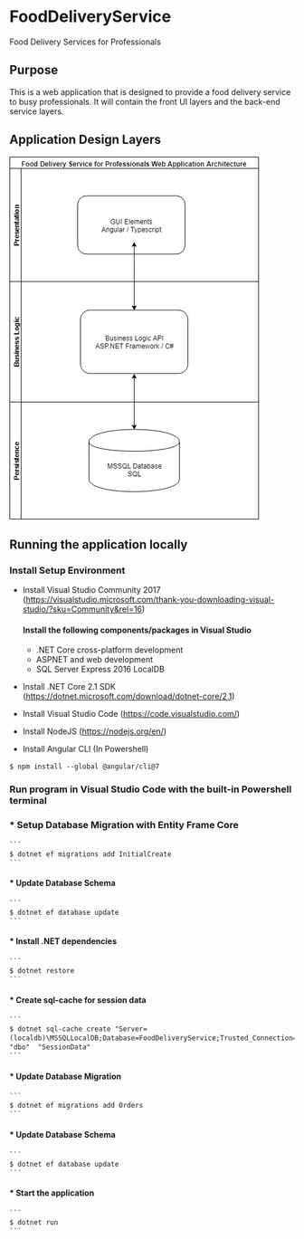 # FoodDeliveryService
Food Delivery Services for Professionals

## Purpose
This is a web application that is designed to provide a food delivery service to busy professionals. 
It will contain the front UI layers and the back-end service layers.

## Application Design Layers
![Application Design](https://github.com/iamatran/FoodDeliveryService/blob/master/Design%20Documents/appDesign.jpg)

## Running the application locally

### Install Setup Environment

* Install Visual Studio Community 2017 (https://visualstudio.microsoft.com/thank-you-downloading-visual-studio/?sku=Community&rel=16)

    #### Install the following components/packages in Visual Studio

    * .NET Core cross-platform development
    * ASPNET and web development
    * SQL Server Express 2016 LocalDB

* Install .NET Core 2.1 SDK (https://dotnet.microsoft.com/download/dotnet-core/2.1)
* Install Visual Studio Code (https://code.visualstudio.com/)
* Install NodeJS (https://nodejs.org/en/)
* Install Angular CLI (In Powershell)
```
$ npm install --global @angular/cli@7
```

### Run program in Visual Studio Code with the built-in Powershell terminal

### * Setup Database Migration with Entity Frame Core 
    ```
    $ dotnet ef migrations add InitialCreate
    ```

#### * Update Database Schema
    ```
    $ dotnet ef database update
    ```
#### * Install .NET dependencies
    ```
    $ dotnet restore
    ```
#### * Create sql-cache for session data
    ```
    $ dotnet sql-cache create "Server=(localdb)\MSSQLLocalDB;Database=FoodDeliveryService;Trusted_Connection=True;MultipleActiveResultSets=true"  "dbo"  "SessionData"
    ```

#### * Update Database Migration
    ```
    $ dotnet ef migrations add Orders
    ```
#### * Update Database Schema
    ```
    $ dotnet ef database update
    ```
#### * Start the application
    ```
    $ dotnet run
    ```